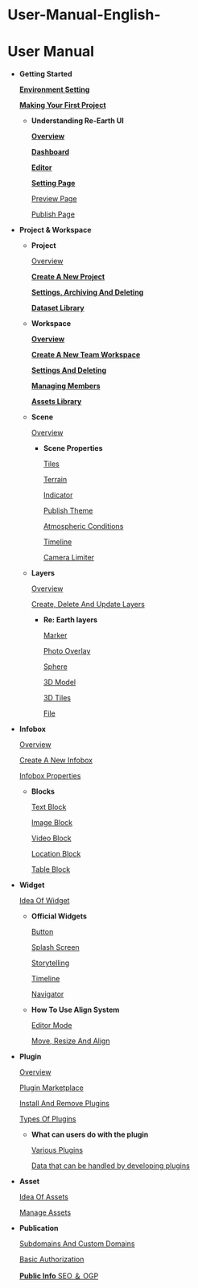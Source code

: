 # User-Manual-English-
# User Manual

- **Getting Started**
    
    [**Environment Setting**](https://github.com/CS-eukarya/User-Manual-English-/blob/653862029d0c30e3ddbe3853020a453e9d1d229e/Environment%20Setting.md)
    
    [**Making Your First Project**](https://github.com/CS-eukarya/User-Manual-English-/blob/653862029d0c30e3ddbe3853020a453e9d1d229e/Making%20Your%20First%20Project.md)
    
    - **Understanding Re-Earth UI**
        
        [**Overview**](https://github.com/CS-eukarya/User-Manual-English-/blob/038f72c2f76a8822827d8e3618433be7885fce55/Overview%20for%20Understanding%20Re-Earth%20UI.md)
        
        [**Dashboard**](https://github.com/CS-eukarya/User-Manual-English-/blob/038f72c2f76a8822827d8e3618433be7885fce55/Dashboard.md)
        
        [**Editor**](https://github.com/CS-eukarya/User-Manual-English-/blob/64ef28ed49478be026668a87c6918b3954b218d4/Editor.md)
        
        [**Setting Page**](https://github.com/CS-eukarya/User-Manual-English-/blob/64ef28ed49478be026668a87c6918b3954b218d4/Setting%20Page.md)
        
        [Preview Page](https://github.com/CS-eukarya/User-Manual-English-/blob/64ef28ed49478be026668a87c6918b3954b218d4/Preview%20Page.md)
        
        [Publish Page](https://github.com/CS-eukarya/User-Manual-English-/blob/64ef28ed49478be026668a87c6918b3954b218d4/Publish%20Page.md)
        
- **Project & Workspace**
    - **Project**
        
        [Overview](https://github.com/CS-eukarya/User-Manual-English-/blob/96d54ce0b2045e18fe263998655997c0a0c9a073/Overview%20for%20Project.md)
        
        [**Create A New Project** ](https://github.com/CS-eukarya/User-Manual-English-/blob/96d54ce0b2045e18fe263998655997c0a0c9a073/Create%20A%20New%20Project.md)
        
        [**Settings, Archiving And Deleting**](https://github.com/CS-eukarya/User-Manual-English-/blob/96d54ce0b2045e18fe263998655997c0a0c9a073/Settings%2C%20Archiving%20And%20Deleting.md)
        
        [**Dataset Library**](https://github.com/CS-eukarya/User-Manual-English-/blob/96d54ce0b2045e18fe263998655997c0a0c9a073/Dataset%20Library.md)
        
    - **Workspace**
        
        [**Overview**](https://github.com/CS-eukarya/User-Manual-English-/blob/5efc259110ffba26524fa9f281c5405d8581b5d1/Overview%20for%20workspace.md)
        
        [**Create A New Team Workspace**](https://github.com/CS-eukarya/User-Manual-English-/blob/5efc259110ffba26524fa9f281c5405d8581b5d1/Create%20A%20New%20Team%20Workspace.md)
        
        [**Settings And Deleting**](https://github.com/CS-eukarya/User-Manual-English-/blob/5efc259110ffba26524fa9f281c5405d8581b5d1/Settings%20And%20Deleting.md)
        
        [**Managing Members**](https://github.com/CS-eukarya/User-Manual-English-/blob/5efc259110ffba26524fa9f281c5405d8581b5d1/Managing%20Members.md)
        
        [**Assets Library**](https://github.com/CS-eukarya/User-Manual-English-/blob/5efc259110ffba26524fa9f281c5405d8581b5d1/Assets%20Library.md)
        
    - **Scene**
        
        [Overview](https://github.com/CS-eukarya/User-Manual-English-/blob/3c5ed956a9ffc94cbd543ddfe0a9a54465b87c82/Overview%20for%20Scene.md)
        
        - **Scene Properties**
            
            [Tiles ](https://github.com/CS-eukarya/User-Manual-English-/blob/c34dbd7baddd02b2a04d4b0f5b4688af9a2eb945/Tiles.md)
            
            [Terrain](https://github.com/CS-eukarya/User-Manual-English-/blob/c34dbd7baddd02b2a04d4b0f5b4688af9a2eb945/Terrain.md)
            
            [Indicator](https://github.com/CS-eukarya/User-Manual-English-/blob/c34dbd7baddd02b2a04d4b0f5b4688af9a2eb945/Indicator.md)
            
            [Publish Theme ](https://github.com/CS-eukarya/User-Manual-English-/blob/c34dbd7baddd02b2a04d4b0f5b4688af9a2eb945/Publish%20Theme.md)
            
            [Atmospheric Conditions ](https://github.com/CS-eukarya/User-Manual-English-/blob/c34dbd7baddd02b2a04d4b0f5b4688af9a2eb945/Atmospheric%20Conditions.md)
            
            [Timeline ](https://github.com/CS-eukarya/User-Manual-English-/blob/c34dbd7baddd02b2a04d4b0f5b4688af9a2eb945/Timeline%20for%20Scene.md)
            
            [Camera Limiter](https://github.com/CS-eukarya/User-Manual-English-/blob/c34dbd7baddd02b2a04d4b0f5b4688af9a2eb945/Camera%20Limiter.md)
            
    - **Layers**
        
        [Overview](User%20Manual%20d2a30f9add9245048e8458db86f7de66/Overview%20bbfadcfd250f45e7b22ddb12c5e3ed31.md)
        
        [Create, Delete And Update Layers ](User%20Manual%20d2a30f9add9245048e8458db86f7de66/Create,%20Delete%20And%20Update%20Layers%203e2287f72ac24706a003ba8a7e0497e2.md)
        
        - **Re: Earth layers**
            
            [Marker](User%20Manual%20d2a30f9add9245048e8458db86f7de66/Marker%20db5af60c61944d5a886ac07f48229c05.md)
            
            [Photo Overlay](User%20Manual%20d2a30f9add9245048e8458db86f7de66/Photo%20Overlay%20f1370f4ff46c4c4cbf363bc0b328b905.md)
            
            [Sphere](User%20Manual%20d2a30f9add9245048e8458db86f7de66/Sphere%2036e0d7150abf41708dfae2e38de2c2ed.md)
            
            [3D Model](User%20Manual%20d2a30f9add9245048e8458db86f7de66/3D%20Model%20da62e64ec7ee4774a377c4cb7fbf7d23.md)
            
            [3D Tiles](User%20Manual%20d2a30f9add9245048e8458db86f7de66/3D%20Tiles%20749704e73f67454fafb239503f133c19.md)
            
            [File](User%20Manual%20d2a30f9add9245048e8458db86f7de66/File%20726fa52e66e547778bb380b2d97b6076.md)
            
- **Infobox**
    
    [Overview ](User%20Manual%20d2a30f9add9245048e8458db86f7de66/Overview%2031f25adf73224435905b5c993b913c14.md)
    
    [Create A New Infobox](User%20Manual%20d2a30f9add9245048e8458db86f7de66/Create%20A%20New%20Infobox%20a0d7638b7a9a4067a9991f4950fbc2a3.md)
    
    [Infobox Properties ](User%20Manual%20d2a30f9add9245048e8458db86f7de66/Infobox%20Properties%20cbe5ddc866c84903b41d55c0c1b24660.md)
    
    - **Blocks**
        
        [Text Block ](User%20Manual%20d2a30f9add9245048e8458db86f7de66/Text%20Block%20080e66fb9b6740f69df9218402fa763f.md)
        
        [Image Block ](User%20Manual%20d2a30f9add9245048e8458db86f7de66/Image%20Block%20d75fac92b39d4fa78fea27601cacb501.md)
        
        [Video Block ](User%20Manual%20d2a30f9add9245048e8458db86f7de66/Video%20Block%20d333776cd1574ef3847b853c8b55ff9d.md)
        
        [Location Block ](User%20Manual%20d2a30f9add9245048e8458db86f7de66/Location%20Block%20600592b0388c43dd867414d622ddc27f.md)
        
        [Table Block ](User%20Manual%20d2a30f9add9245048e8458db86f7de66/Table%20Block%2088fc1989554f4aaa803237d7f2aefc30.md)
        
- **Widget**
    
    [Idea Of Widget](User%20Manual%20d2a30f9add9245048e8458db86f7de66/Idea%20Of%20Widget%2076ed487ffc254e5d803be9cf8044bc4a.md)
    
    - **Official Widgets**
        
        [Button](User%20Manual%20d2a30f9add9245048e8458db86f7de66/Button%2009a15c6bd9c843f4b7b6a8f9cf4f2427.md)
        
        [Splash Screen](User%20Manual%20d2a30f9add9245048e8458db86f7de66/Splash%20Screen%205ef834bd4c4a4387910bdfcd1a89debe.md)
        
        [Storytelling](User%20Manual%20d2a30f9add9245048e8458db86f7de66/Storytelling%2039c06dbe858940f6a407da30b74638f5.md)
        
        [Timeline](User%20Manual%20d2a30f9add9245048e8458db86f7de66/Timeline%20954be904f4554f279436b490d0a2455e.md)
        
        [Navigator](User%20Manual%20d2a30f9add9245048e8458db86f7de66/Navigator%201f36592bc30d464ab87cb97123858264.md)
        
    - **How To Use Align System**
        
        [Editor Mode](User%20Manual%20d2a30f9add9245048e8458db86f7de66/Editor%20Mode%20ca6719656d9e4c128c4607f77e1796f2.md)
        
        [Move, Resize And Align](User%20Manual%20d2a30f9add9245048e8458db86f7de66/Move,%20Resize%20And%20Align%20e8de2bdf689a428fb973aad2e5fca9fb.md)
        
- **Plugin**
    
    [Overview](User%20Manual%20d2a30f9add9245048e8458db86f7de66/Overview%20ce224e1d8e1043e493d98a6e5c4444e6.md)
    
    [Plugin Marketplace ](User%20Manual%20d2a30f9add9245048e8458db86f7de66/Plugin%20Marketplace%20751f7a9caaff41c7a0d31a4a6e8529ff.md)
    
    [Install And Remove Plugins](User%20Manual%20d2a30f9add9245048e8458db86f7de66/Install%20And%20Remove%20Plugins%20a9f2c04d2f0a49af98e19bffb4836f8d.md)
    
    [Types Of Plugins](User%20Manual%20d2a30f9add9245048e8458db86f7de66/Types%20Of%20Plugins%2023f2fb6872174128b561e76f53d0b459.md)
    
    - **What can users do with the plugin**
        
        [Various Plugins](User%20Manual%20d2a30f9add9245048e8458db86f7de66/Various%20Plugins%205d90198ecf214c4485b2bf9af499f12e.md)
        
        [Data that can be handled by developing plugins](User%20Manual%20d2a30f9add9245048e8458db86f7de66/Data%20that%20can%20be%20handled%20by%20developing%20plugins%20794a571b945a4288b0ec63bee4333658.md)
        
- **Asset**
    
    [Idea Of Assets](User%20Manual%20d2a30f9add9245048e8458db86f7de66/Idea%20Of%20Assets%20549c746ef5894855854d60bef01da855.md)
    
    [Manage Assets](User%20Manual%20d2a30f9add9245048e8458db86f7de66/Manage%20Assets%20f2d78750c1c64221b15faa7b7416bec2.md)
    
- **Publication**
    
    [Subdomains And Custom Domains](User%20Manual%20d2a30f9add9245048e8458db86f7de66/Subdomains%20And%20Custom%20Domains%20ac4fa9226d3d4d119c84bc7495c63dbd.md)
    
    [Basic Authorization](User%20Manual%20d2a30f9add9245048e8458db86f7de66/Basic%20Authorization%20a498c60933d845a89a063ea72efe426a.md)
    
    [**Public Info** SEO ＆ OGP](User%20Manual%20d2a30f9add9245048e8458db86f7de66/Public%20Info%20SEO%20%EF%BC%86%20OGP%203e30b40502c7405a9d83a0b946e1ab79.md)
    

